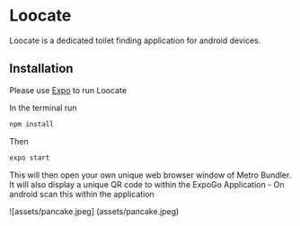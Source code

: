 # Loocate

Loocate is a dedicated toilet finding application for android devices.

## Installation

Please use [Expo](https://play.google.com/store/apps/details?id=host.exp.exponent&hl=en_NZ&gl=US) to run Loocate

In the terminal run

```bash
npm install
```

Then

```bash
expo start
```

This will then open your own unique web browser window of Metro Bundler.
It will also display a unique QR code to within the ExpoGo Application - On android scan this within the application

![assets/pancake.jpeg] (assets/pancake.jpeg)
